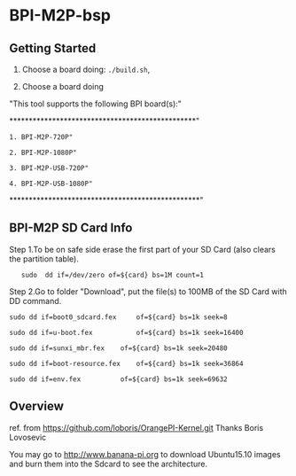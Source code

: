 # BPI-M2P-bsp

Getting Started
---------------

1. Choose a board doing:
   `./build.sh`,

2. Choose a board doing

"This tool supports the following BPI board(s):"

************************************************"

	1. BPI-M2P-720P"

	2. BPI-M2P-1080P"
	
	3. BPI-M2P-USB-720P"
	
	4. BPI-M2P-USB-1080P"
	
*************************************************"


BPI-M2P SD Card Info
--------------------

Step 1.To be on safe side erase the first part of your SD Card (also clears the partition table).


       sudo  dd if=/dev/zero of=${card} bs=1M count=1

Step 2.Go to folder "Download", put the file(s) to 100MB of the SD Card with DD command.



	sudo dd if=boot0_sdcard.fex     of=${card} bs=1k seek=8

	sudo dd if=u-boot.fex 	        of=${card} bs=1k seek=16400

	sudo dd if=sunxi_mbr.fex    of=${card} bs=1k seek=20480

	sudo dd if=boot-resource.fex    of=${card} bs=1k seek=36864

	sudo dd if=env.fex          of=${card} bs=1k seek=69632
	

Overview
--------

ref. from https://github.com/loboris/OrangePI-Kernel.git
Thanks Boris Lovosevic

You may go to http://www.banana-pi.org to download Ubuntu15.10 images and burn them into the Sdcard to see the architecture.





